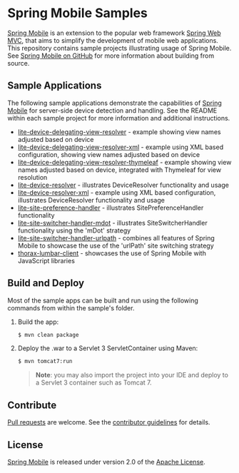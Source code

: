 # Spring Mobile Samples

[Spring Mobile] is an extension to the popular web framework [Spring Web MVC], that aims to simplify the development of mobile web applications. This repository contains sample projects illustrating usage of Spring Mobile. See [Spring Mobile on GitHub] for more information about building from source.


## Sample Applications

The following sample applications demonstrate the capabilities of [Spring Mobile] for server-side device detection and handling. See the README within each sample project for more information and additional instructions.

 - [lite-device-delegating-view-resolver] - example showing view names adjusted based on device
 - [lite-device-delegating-view-resolver-xml] - example using XML based configuration, showing view names adjusted based on device 
 - [lite-device-delegating-view-resolver-thymeleaf] - example showing view names adjusted based on device, integrated with Thymeleaf for view resolution
 - [lite-device-resolver] - illustrates DeviceResolver functionality and usage 
 - [lite-device-resolver-xml] - example using XML based configuration, illustrates DeviceResolver functionality and usage
 - [lite-site-preference-handler] - illustrates SitePreferenceHandler functionality
 - [lite-site-switcher-handler-mdot] - illustrates SiteSwitcherHandler functionality using the 'mDot' strategy
 - [lite-site-switcher-handler-urlpath] - combines all features of Spring Mobile to showcase the use of the 'urlPath' site switching strategy
 - [thorax-lumbar-client] - showcases the use of Spring Mobile with JavaScript libraries


## Build and Deploy

Most of the sample apps can be built and run using the following commands from within the sample's folder.

1. Build the app:

    ```sh
    $ mvn clean package
    ```

2. Deploy the .war to a Servlet 3 ServletContainer using Maven:

    ```sh
    $ mvn tomcat7:run
    ```

    > **Note**: you may also import the project into your IDE and deploy to a Servlet 3 container such as Tomcat 7.


## Contribute

[Pull requests] are welcome. See the [contributor guidelines] for details.


## License

[Spring Mobile] is released under version 2.0 of the [Apache License].


[Spring Mobile]: http://projects.spring.io/spring-mobile
[Spring Web MVC]: http://docs.spring.io/spring/docs/current/spring-framework-reference/html/mvc.html
[Spring Mobile on GitHub]: https://github.com/spring-projects/spring-mobile
[lite-device-delegating-view-resolver]: ./lite-device-delegating-view-resolver
[lite-device-delegating-view-resolver-thymeleaf]: ./lite-device-delegating-view-resolver-thymeleaf
[lite-device-delegating-view-resolver-xml]: ./lite-device-delegating-view-resolver-xml
[lite-device-resolver]: ./lite-device-resolver
[lite-device-resolver-xml]: ./lite-device-resolver-xml
[lite-site-preference-handler]: ./lite-site-preference-handler
[lite-site-switcher-handler-mdot]: ./lite-site-switcher-handler-mdot
[lite-site-switcher-handler-urlpath]: ./lite-site-switcher-handler-urlpath
[thorax-lumbar-client]: ./thorax-lumbar-client
[Pull requests]: http://help.github.com/send-pull-requests
[contributor guidelines]: https://github.com/spring-projects/spring-mobile/wiki/Contributor-Guidelines
[Apache license]: http://www.apache.org/licenses/LICENSE-2.0
